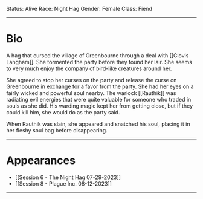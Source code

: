 Status: Alive
Race: Night Hag
Gender: Female
Class: Fiend

---
# Bio

A hag that cursed the village of Greenbourne through a deal with [[Clovis Langham]]. She tormented the party before they found her lair. She seems to very much enjoy the company of bird-like creatures around her.

She agreed to stop her curses on the party and release the curse on Greenbourne in exchange for a favor from the party. She had her eyes on a fairly wicked and powerful soul nearby. The warlock [[Rauthik]] was radiating evil energies that were quite valuable for someone who traded in souls as she did. His warding magic kept her from getting close, but if they could kill him, she would do as the party said.

When Rauthik was slain, she appeared and snatched his soul, placing it in her fleshy soul bag before disappearing.

---
# Appearances

- [[Session 6 - The Night Hag 07-29-2023]]
- [[Session 8 - Plague Inc. 08-12-2023]]

---
